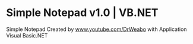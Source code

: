 # Simple Notepad v1.0 | VB.NET
Simple Notepad Created by www.youtube.com/DrWeabo with Application Visual Basic.NET
